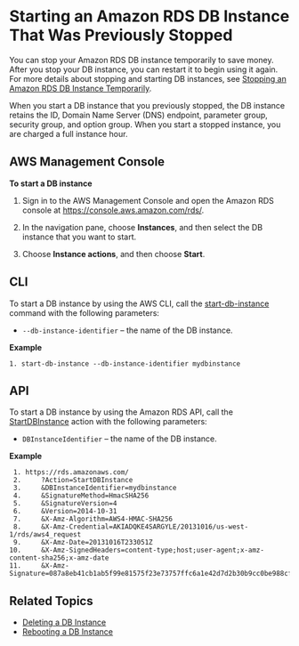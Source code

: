 # Starting an Amazon RDS DB Instance That Was Previously Stopped<a name="USER_StartInstance"></a>

You can stop your Amazon RDS DB instance temporarily to save money\. After you stop your DB instance, you can restart it to begin using it again\. For more details about stopping and starting DB instances, see [Stopping an Amazon RDS DB Instance Temporarily](USER_StopInstance.md)\. 

When you start a DB instance that you previously stopped, the DB instance retains the ID, Domain Name Server \(DNS\) endpoint, parameter group, security group, and option group\. When you start a stopped instance, you are charged a full instance hour\. 

## AWS Management Console<a name="USER_StartInstance.CON"></a>

**To start a DB instance**

1. Sign in to the AWS Management Console and open the Amazon RDS console at [https://console\.aws\.amazon\.com/rds/](https://console.aws.amazon.com/rds/)\.

1. In the navigation pane, choose **Instances**, and then select the DB instance that you want to start\. 

1. Choose **Instance actions**, and then choose **Start**\. 

## CLI<a name="USER_StartInstance.CLI"></a>

To start a DB instance by using the AWS CLI, call the [start\-db\-instance](http://docs.aws.amazon.com/cli/latest/reference/rds/start-db-instance.html) command with the following parameters: 
+ `--db-instance-identifier` – the name of the DB instance\. 

**Example**  

```
1. start-db-instance --db-instance-identifier mydbinstance
```

## API<a name="USER_StartInstance.API"></a>

To start a DB instance by using the Amazon RDS API, call the [StartDBInstance](http://docs.aws.amazon.com/AmazonRDS/latest/APIReference/API_StartDBInstance.html) action with the following parameters: 
+ `DBInstanceIdentifier` – the name of the DB instance\. 

**Example**  

```
 1. https://rds.amazonaws.com/
 2.     ?Action=StartDBInstance
 3.     &DBInstanceIdentifier=mydbinstance
 4.     &SignatureMethod=HmacSHA256
 5.     &SignatureVersion=4
 6.     &Version=2014-10-31
 7.     &X-Amz-Algorithm=AWS4-HMAC-SHA256
 8.     &X-Amz-Credential=AKIADQKE4SARGYLE/20131016/us-west-1/rds/aws4_request
 9.     &X-Amz-Date=20131016T233051Z
10.     &X-Amz-SignedHeaders=content-type;host;user-agent;x-amz-content-sha256;x-amz-date
11.     &X-Amz-Signature=087a8eb41cb1ab5f99e81575f23e73757ffc6a1e42d7d2b30b9cc0be988cff97
```

## Related Topics<a name="USER_StartInstance.Related"></a>
+ [Deleting a DB Instance](USER_DeleteInstance.md)
+ [Rebooting a DB Instance](USER_RebootInstance.md)